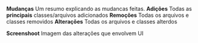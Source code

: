 **Mudanças**
 Um resumo explicando as mudancas feitas. 
**Adições**
  Todas as **principais** classes/arquivos adicionados
**Remoções**
  Todas os arquivos e classes removidos 
**Alterações**
  Todas os arquivos e classes alterdos 

**Screenshoot**
  Imagem das alterações que envolvem UI
